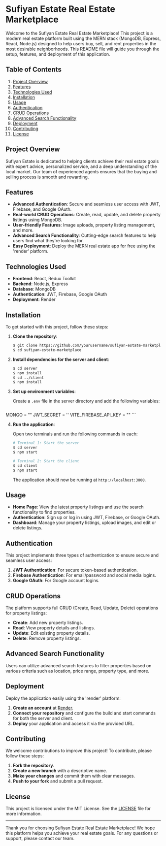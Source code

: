# Sufiyan Estate Real Estate Marketplace

Welcome to the Sufiyan Estate Real Estate Marketplace! This project is a modern real estate platform built using the MERN stack (MongoDB, Express, React, Node.js) designed to help users buy, sell, and rent properties in the most desirable neighborhoods. This README file will guide you through the setup, features, and deployment of this application.

## Table of Contents

1. [Project Overview](#project-overview)
2. [Features](#features)
3. [Technologies Used](#technologies-used)
4. [Installation](#installation)
5. [Usage](#usage)
6. [Authentication](#authentication)
7. [CRUD Operations](#crud-operations)
8. [Advanced Search Functionality](#advanced-search-functionality)
9. [Deployment](#deployment)
10. [Contributing](#contributing)
11. [License](#license)

## Project Overview

Sufiyan Estate is dedicated to helping clients achieve their real estate goals with expert advice, personalized service, and a deep understanding of the local market. Our team of experienced agents ensures that the buying and selling process is smooth and rewarding.

## Features

- **Advanced Authentication**: Secure and seamless user access with JWT, Firebase, and Google OAuth.
- **Real-world CRUD Operations**: Create, read, update, and delete property listings using MongoDB.
- **User-friendly Features**: Image uploads, property listing management, and more.
- **Advanced Search Functionality**: Cutting-edge search features to help users find what they're looking for.
- **Easy Deployment**: Deploy the MERN real estate app for free using the 'render' platform.

## Technologies Used

- **Frontend**: React, Redux Toolkit
- **Backend**: Node.js, Express
- **Database**: MongoDB
- **Authentication**: JWT, Firebase, Google OAuth
- **Deployment**: Render

## Installation

To get started with this project, follow these steps:

1. **Clone the repository**:

    ```bash
    $ git clone https://github.com/yourusername/sufiyan-estate-marketplace.git
    $ cd sufiyan-estate-marketplace
    ```

2. **Install dependencies for the server and client**:

    ```bash
    $ cd server
    $ npm install
    $ cd ../client
    $ npm install
    ```

3. **Set up environment variables**:

    Create a `.env` file in the server directory and add the following variables:

    ```env
  MONGO = ""
  JWT_SECRET = ''
  VITE_FIREBASE_API_KEY = ""
    ```

4. **Run the application**:

    Open two terminals and run the following commands in each:

    ```bash
    # Terminal 1: Start the server
    $ cd server
    $ npm start
    ```

    ```bash
    # Terminal 2: Start the client
    $ cd client
    $ npm start
    ```

    The application should now be running at `http://localhost:3000`.

## Usage

- **Home Page**: View the latest property listings and use the search functionality to find properties.
- **Authentication**: Sign up or log in using JWT, Firebase, or Google OAuth.
- **Dashboard**: Manage your property listings, upload images, and edit or delete listings.

## Authentication

This project implements three types of authentication to ensure secure and seamless user access:

1. **JWT Authentication**: For secure token-based authentication.
2. **Firebase Authentication**: For email/password and social media logins.
3. **Google OAuth**: For Google account logins.

## CRUD Operations

The platform supports full CRUD (Create, Read, Update, Delete) operations for property listings:

- **Create**: Add new property listings.
- **Read**: View property details and listings.
- **Update**: Edit existing property details.
- **Delete**: Remove property listings.

## Advanced Search Functionality

Users can utilize advanced search features to filter properties based on various criteria such as location, price range, property type, and more.

## Deployment

Deploy the application easily using the 'render' platform:

1. **Create an account** at [Render](https://render.com/).
2. **Connect your repository** and configure the build and start commands for both the server and client.
3. **Deploy** your application and access it via the provided URL.

## Contributing

We welcome contributions to improve this project! To contribute, please follow these steps:

1. **Fork the repository**.
2. **Create a new branch** with a descriptive name.
3. **Make your changes** and commit them with clear messages.
4. **Push to your fork** and submit a pull request.

## License

This project is licensed under the MIT License. See the [LICENSE](LICENSE) file for more information.

---

Thank you for choosing Sufiyan Estate Real Estate Marketplace! We hope this platform helps you achieve your real estate goals. For any questions or support, please contact our team.
